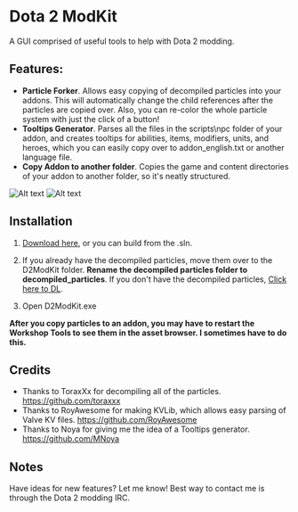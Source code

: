 # Dota 2 ModKit

A GUI comprised of useful tools to help with Dota 2 modding.

## Features:
* **Particle Forker**. Allows easy copying of decompiled particles into your addons. This will automatically change the child references after the particles are copied over. Also, you can re-color the whole particle system with just the click of a button!
* **Tooltips Generator**. Parses all the files in the scripts\npc folder of your addon, and creates tooltips for abilities, items, modifiers, units, and heroes, which you can easily copy over to addon_english.txt or another language file.
* **Copy Addon to another folder**. Copies the game and content directories of your addon to another folder, so it's neatly structured.

![Alt text](http://i.imgur.com/ilZLHSI.png)
![Alt text](http://i.imgur.com/S4ldj9r.png)

## Installation

1. [Download here](https://github.com/Myll/Dota-2-ModKit/releases), or you can build from the .sln.

2. If you already have the decompiled particles, move them over to the D2ModKit folder. **Rename the decompiled particles folder to decompiled_particles**. If you don't have the decompiled particles, [Click here to DL](https://mega.co.nz/#!cpgkSQbY!_xjYFGgkL2yhv0l8MPjEfESjN7B1S0cVP-QXsx3c-7M).

3. Open D2ModKit.exe

**After you copy particles to an addon, you may have to restart the Workshop Tools to see them in the asset browser. I sometimes have to do this.**

## Credits

* Thanks to ToraxXx for decompiling all of the particles. https://github.com/toraxxx
* Thanks to RoyAwesome for making KVLib, which allows easy parsing of Valve KV files. https://github.com/RoyAwesome
* Thanks to Noya for giving me the idea of a Tooltips generator. https://github.com/MNoya

## Notes

Have ideas for new features? Let me know! Best way to contact me is through the Dota 2 modding IRC.
